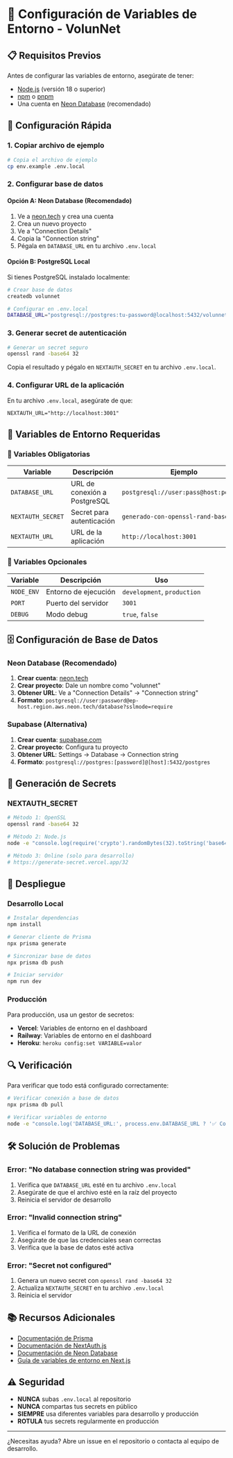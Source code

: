 # 🔧 Configuración de Variables de Entorno - VolunNet

## 📋 Requisitos Previos

Antes de configurar las variables de entorno, asegúrate de tener:

- [Node.js](https://nodejs.org/) (versión 18 o superior)
- [npm](https://www.npmjs.com/) o [pnpm](https://pnpm.io/)
- Una cuenta en [Neon Database](https://neon.tech) (recomendado)

## 🚀 Configuración Rápida

### 1. Copiar archivo de ejemplo

```bash
# Copia el archivo de ejemplo
cp env.example .env.local
```

### 2. Configurar base de datos

#### Opción A: Neon Database (Recomendado)

1. Ve a [neon.tech](https://neon.tech) y crea una cuenta
2. Crea un nuevo proyecto
3. Ve a "Connection Details"
4. Copia la "Connection string"
5. Pégala en `DATABASE_URL` en tu archivo `.env.local`

#### Opción B: PostgreSQL Local

Si tienes PostgreSQL instalado localmente:

```bash
# Crear base de datos
createdb volunnet

# Configurar en .env.local
DATABASE_URL="postgresql://postgres:tu-password@localhost:5432/volunnet"
```

### 3. Generar secret de autenticación

```bash
# Generar un secret seguro
openssl rand -base64 32
```

Copia el resultado y pégalo en `NEXTAUTH_SECRET` en tu archivo `.env.local`.

### 4. Configurar URL de la aplicación

En tu archivo `.env.local`, asegúrate de que:

```env
NEXTAUTH_URL="http://localhost:3001"
```

## 📝 Variables de Entorno Requeridas

### 🔑 Variables Obligatorias

| Variable | Descripción | Ejemplo |
|----------|-------------|---------|
| `DATABASE_URL` | URL de conexión a PostgreSQL | `postgresql://user:pass@host:port/db` |
| `NEXTAUTH_SECRET` | Secret para autenticación | `generado-con-openssl-rand-base64-32` |
| `NEXTAUTH_URL` | URL de la aplicación | `http://localhost:3001` |

### 🔧 Variables Opcionales

| Variable | Descripción | Uso |
|----------|-------------|-----|
| `NODE_ENV` | Entorno de ejecución | `development`, `production` |
| `PORT` | Puerto del servidor | `3001` |
| `DEBUG` | Modo debug | `true`, `false` |

## 🗄️ Configuración de Base de Datos

### Neon Database (Recomendado)

1. **Crear cuenta**: [neon.tech](https://neon.tech)
2. **Crear proyecto**: Dale un nombre como "volunnet"
3. **Obtener URL**: Ve a "Connection Details" → "Connection string"
4. **Formato**: `postgresql://user:password@ep-host.region.aws.neon.tech/database?sslmode=require`

### Supabase (Alternativa)

1. **Crear cuenta**: [supabase.com](https://supabase.com)
2. **Crear proyecto**: Configura tu proyecto
3. **Obtener URL**: Settings → Database → Connection string
4. **Formato**: `postgresql://postgres:[password]@[host]:5432/postgres`

## 🔐 Generación de Secrets

### NEXTAUTH_SECRET

```bash
# Método 1: OpenSSL
openssl rand -base64 32

# Método 2: Node.js
node -e "console.log(require('crypto').randomBytes(32).toString('base64'))"

# Método 3: Online (solo para desarrollo)
# https://generate-secret.vercel.app/32
```

## 🚀 Despliegue

### Desarrollo Local

```bash
# Instalar dependencias
npm install

# Generar cliente de Prisma
npx prisma generate

# Sincronizar base de datos
npx prisma db push

# Iniciar servidor
npm run dev
```

### Producción

Para producción, usa un gestor de secretos:

- **Vercel**: Variables de entorno en el dashboard
- **Railway**: Variables de entorno en el dashboard
- **Heroku**: `heroku config:set VARIABLE=valor`

## 🔍 Verificación

Para verificar que todo está configurado correctamente:

```bash
# Verificar conexión a base de datos
npx prisma db pull

# Verificar variables de entorno
node -e "console.log('DATABASE_URL:', process.env.DATABASE_URL ? '✅ Configurado' : '❌ Faltante')"
```

## 🛠️ Solución de Problemas

### Error: "No database connection string was provided"

1. Verifica que `DATABASE_URL` esté en tu archivo `.env.local`
2. Asegúrate de que el archivo esté en la raíz del proyecto
3. Reinicia el servidor de desarrollo

### Error: "Invalid connection string"

1. Verifica el formato de la URL de conexión
2. Asegúrate de que las credenciales sean correctas
3. Verifica que la base de datos esté activa

### Error: "Secret not configured"

1. Genera un nuevo secret con `openssl rand -base64 32`
2. Actualiza `NEXTAUTH_SECRET` en tu archivo `.env.local`
3. Reinicia el servidor

## 📚 Recursos Adicionales

- [Documentación de Prisma](https://www.prisma.io/docs)
- [Documentación de NextAuth.js](https://next-auth.js.org/)
- [Documentación de Neon Database](https://neon.tech/docs)
- [Guía de variables de entorno en Next.js](https://nextjs.org/docs/basic-features/environment-variables)

## ⚠️ Seguridad

- **NUNCA** subas `.env.local` al repositorio
- **NUNCA** compartas tus secrets en público
- **SIEMPRE** usa diferentes variables para desarrollo y producción
- **ROTULA** tus secrets regularmente en producción

---

¿Necesitas ayuda? Abre un issue en el repositorio o contacta al equipo de desarrollo. 